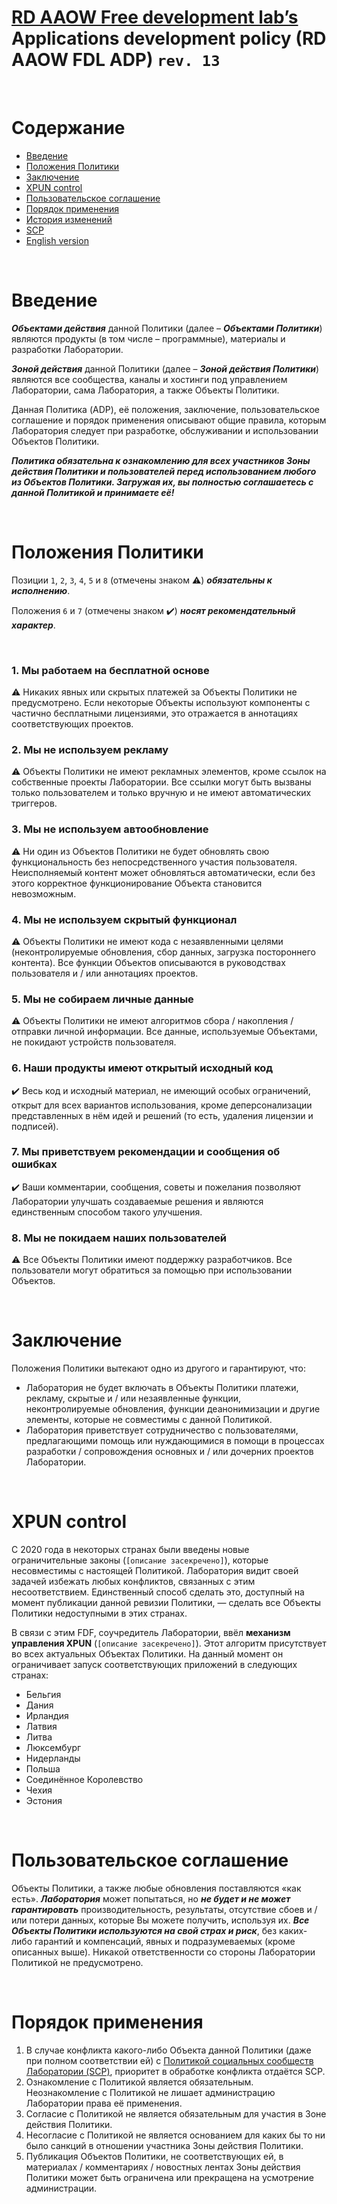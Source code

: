 # [RD AAOW Free development lab’s](https://adslbarxatov.github.io/DPArray) Applications development policy (RD AAOW FDL ADP) ```rev. 13```

&nbsp;



# Содержание
- [Введение](#section-1)
- [Положения Политики](#section-2)
- [Заключение](#section-11)
- [XPUN control](#xpun-control)
- [Пользовательское соглашение](#section-12)
- [Порядок применения](#section-13)
- [История изменений](https://adslbarxatov.github.io/ADP/changelog)
- [SCP](https://adslbarxatov.github.io/SCP/ru)
- [English version](https://adslbarxatov.github.io/ADP)

&nbsp;



# Введение

***Объектами действия*** данной Политики (далее – ***Объектами Политики***) являются продукты (в том числе – программные), материалы и разработки Лаборатории.

***Зоной действия*** данной Политики (далее – ***Зоной действия Политики***) являются все сообщества, каналы и хостинги под управлением Лаборатории,
сама Лаборатория, а также Объекты Политики.

Данная Политика (ADP), её положения, заключение, пользовательское соглашение и порядок применения описывают общие правила, которым Лаборатория
следует при разработке, обслуживании и использовании Объектов Политики.

***Политика обязательна к ознакомлению для всех участников Зоны действия Политики и пользователей перед использованием любого из Объектов Политики. Загружая их,
вы полностью соглашаетесь с данной Политикой и принимаете её!***

&nbsp;



# Положения Политики

Позиции `1`, `2`, `3`, `4`, `5` и `8` (отмечены знаком :warning:) ***обязательны к исполнению***.

Положения `6` и `7` (отмечены знаком :heavy_check_mark:) ***носят рекомендательный характер***.

&nbsp;



### 1. Мы работаем на бесплатной основе

:warning: Никаких явных или скрытых платежей за Объекты Политики не предусмотрено. Если некоторые Объекты используют компоненты
с частично бесплатными лицензиями, это отражается в аннотациях соответствующих проектов.

### 2. Мы не используем рекламу

:warning: Объекты Политики не имеют рекламных элементов, кроме ссылок на собственные проекты Лаборатории. Все ссылки могут быть
вызваны только пользователем и только вручную и не имеют автоматических триггеров.

### 3. Мы не используем автообновление

:warning: Ни один из Объектов Политики не будет обновлять свою функциональность без непосредственного участия пользователя.
Неисполняемый контент может обновляться автоматически, если без этого корректное функционирование Объекта становится невозможным.

### 4. Мы не используем скрытый функционал

:warning: Объекты Политики не имеют кода с незаявленными целями (неконтролируемые обновления, сбор данных, загрузка постороннего
контента). Все функции Объектов описываются в руководствах пользователя и / или аннотациях проектов.

### 5. Мы не собираем личные данные

:warning: Объекты Политики не имеют алгоритмов сбора / накопления / отправки личной информации. Все данные, используемые Объектами,
не покидают устройств пользователя.

### 6. Наши продукты имеют открытый исходный код

:heavy_check_mark: Весь код и исходный материал, не имеющий особых ограничений, открыт для всех вариантов использования,
кроме деперсонализации представленных в нём идей и решений (то есть, удаления лицензии и подписей).

### 7. Мы приветствуем рекомендации и сообщения об ошибках

:heavy_check_mark: Ваши комментарии, сообщения, советы и пожелания позволяют Лаборатории улучшать создаваемые решения и являются
единственным способом такого улучшения.

### 8. Мы не покидаем наших пользователей

:warning: Все Объекты Политики имеют поддержку разработчиков. Все пользователи могут обратиться за помощью при использовании Объектов.

&nbsp;



# Заключение

Положения Политики вытекают одно из другого и гарантируют, что:
- Лаборатория не будет включать в Объекты Политики платежи, рекламу, скрытые и / или незаявленные функции, неконтролируемые обновления, функции деанонимизации
и другие элементы, которые не совместимы с данной Политикой.
- Лаборатория приветствует сотрудничество с пользователями, предлагающими помощь или нуждающимися в помощи в процессах
разработки / сопровождения основных и / или дочерних проектов Лаборатории.

&nbsp;



# XPUN control

С 2020 года в некоторых странах были введены новые ограничительные законы (`[описание засекречено]`), которые несовместимы с настоящей Политикой.
Лаборатория видит своей задачей избежать любых конфликтов, связанных с этим несоответствием.
Единственный способ сделать это, доступный на момент публикации данной ревизии Политики, — сделать все Объекты Политики недоступными в этих странах.

В связи с этим FDF, соучредитель Лаборатории, ввёл **механизм управления XPUN** (`[описание засекречено]`).
Этот алгоритм присутствует во всех актуальных Объектах Политики. На данный момент он ограничивает запуск соответствующих приложений
в следующих странах:
- Бельгия
- Дания
- Ирландия
- Латвия
- Литва
- Люксембург
- Нидерланды
- Польша
- Соединённое Королевство
- Чехия
- Эстония

&nbsp;



# Пользовательское соглашение

Объекты Политики, а также любые обновления поставляются «как есть». ***Лаборатория*** может попытаться, но ***не будет и не может
гарантировать*** производительность, результаты, отсутствие сбоев и / или потери данных, которые Вы можете получить, используя их.
***Все Объекты Политики используются на свой страх и риск***, без каких-либо гарантий и компенсаций, явных и подразумеваемых (кроме описанных
выше). Никакой ответственности со стороны Лаборатории Политикой не предусмотрено.

&nbsp;



# Порядок применения

1. В случае конфликта какого-либо Объекта данной Политики (даже при полном соответствии ей) с
   [Политикой социальных сообществ Лаборатории (SCP)](https://adslbarxatov.github.io/SCP/ru),
   приоритет в обработке конфликта отдаётся SCP.
2. Ознакомление с Политикой является обязательным. Неознакомление с Политикой не лишает администрацию Лаборатории права её применения.
3. Согласие с Политикой не является обязательным для участия в Зоне действия Политики.
4. Несогласие с Политикой не является основанием для каких бы то ни было санкций в отношении участника Зоны действия Политики.
5. Публикация Объектов Политики, не соответствующих ей, в материалах / комментариях / новостных лентах Зоны действия Политики
   может быть ограничена или прекращена на усмотрение администрации.
